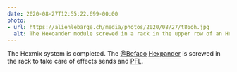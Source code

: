 ```yaml
---
date: 2020-08-27T12:55:22.699-00:00
photo:
- url: https://alienlebarge.ch/media/photos/2020/08/27/t86oh.jpg
  alt: The Hexoander module screwed in a rack in the upper row of an Hexmix module
---
```

The Hexmix system is completed. The [@Befaco](https://twitter.com/befaco) [Hexpander](https://www.befaco.org/hexpander-2/) is screwed in the rack to take care of effects sends and <abbr title="Pre Fader Listening">PFL</abbr>.
